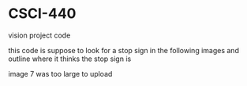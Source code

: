 # CSCI-440
vision project code

this code is suppose to look for a stop sign in the following images and outline where it thinks the stop sign is

image 7 was too large to upload
